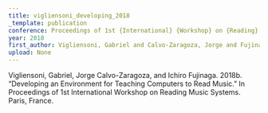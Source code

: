 ```yaml
---
title: vigliensoni_developing_2018
_template: publication
conference: Proceedings of 1st {International} {Workshop} on {Reading} {Music} {Systems}
year: 2018
first_author: Vigliensoni, Gabriel and Calvo-Zaragoza, Jorge and Fujinaga, Ichiro
upload: None
---
```

Vigliensoni, Gabriel, Jorge Calvo-Zaragoza, and Ichiro Fujinaga. 2018b. “Developing an Environment for Teaching Computers to Read Music.” In Proceedings of 1st International Workshop on Reading Music Systems. Paris, France.